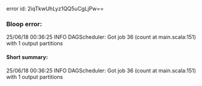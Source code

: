 error id: 2iqTkwUhLyz1QQ5uCgLjPw==
### Bloop error:

25/06/18 00:36:25 INFO DAGScheduler: Got job 36 (count at main.scala:151) with 1 output partitions
#### Short summary: 

25/06/18 00:36:25 INFO DAGScheduler: Got job 36 (count at main.scala:151) with 1 output partitions
